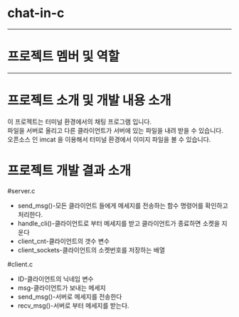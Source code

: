 # chat-in-c
<hr>
<h1>프로젝트 멤버 및 역할</h1>
<hr>
<h1>프로젝트 소개 및 개발 내용 소개</h1>
이 프로젝트는 터미널 환경에서의 채팅 프로그램 입니다.<br>
파일을 서버로 올리고 다른 클라이언트가 서버에 있는 파일을 내려 받을 수 있습니다.<br>
오픈소스 인 imcat 을 이용해서 터미널 환경에서 이미지 파일을 볼 수 있습니다.<br>
<h1>프로젝트 개발 결과 소개</h1>
#server.c
<ul>
  <li>send_msg()-모든 클라이언트 들에게 메세지를 전송하는 함수 명령어를 확인하고 처리한다.</li>
  <li>handle_cli()-클라이언트로 부터 메세지를 받고 클라이언트가 종료하면 소켓을 지운다</li>
  <li>client_cnt-클라이언트의 갯수 변수</li>
  <li>client_sockets-클라이언트의 소켓번호를 저장하는 배열</li>
  </ul>
 #client.c
 <ul>
  <li>ID-클라이언트의 닉네임 변수</li>
  <li>msg-클라이언트가 보내는 메세지</li>
  <li>send_msg()-서버로 메세지를 전송한다</li>
  <li>recv_msg()-서버로 부터 메세지를 받는다.</li>
  </ul>
